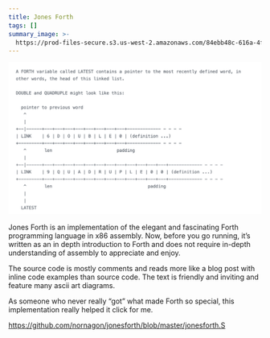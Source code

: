 ```yaml
---
title: Jones Forth
tags: []
summary_image: >-
  https://prod-files-secure.s3.us-west-2.amazonaws.com/84ebb48c-616a-4f51-ae9a-991a4e0a7e9b/f2db3d14-cb68-4624-964f-fabcd3df5cdb/Screenshot_2024-07-21_at_4.52.11_PM.png?X-Amz-Algorithm=AWS4-HMAC-SHA256&X-Amz-Content-Sha256=UNSIGNED-PAYLOAD&X-Amz-Credential=AKIAT73L2G45HZZMZUHI%2F20240722%2Fus-west-2%2Fs3%2Faws4_request&X-Amz-Date=20240722T054531Z&X-Amz-Expires=3600&X-Amz-Signature=1e127f216dc2b8f9f4ac039a722fd4442daa87163ca4fe7ad006acd4507aa045&X-Amz-SignedHeaders=host&x-id=GetObject
---
```

![](/public/notion-mirror/84ebb48c-616a-4f51-ae9a-991a4e0a7e9b/f2db3d14-cb68-4624-964f-fabcd3df5cdb/Screenshot_2024-07-21_at_4.52.11_PM.png)

Jones Forth is an implementation of the elegant and fascinating Forth programming language in x86 assembly. Now, before you go running, it’s written as an in depth introduction to Forth and does not require in-depth understanding of assembly to appreciate and enjoy.

The source code is mostly comments and reads more like a blog post with inline code examples than source code. The text is friendly and inviting and feature many ascii art diagrams.

As someone who never really “got” what made Forth so special, this implementation really helped it click for me.

<https://github.com/nornagon/jonesforth/blob/master/jonesforth.S>
